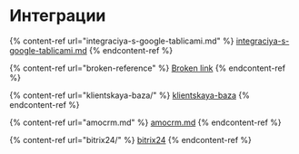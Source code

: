 # Интеграции

{% content-ref url="integraciya-s-google-tablicami.md" %}
[integraciya-s-google-tablicami.md](integraciya-s-google-tablicami.md)
{% endcontent-ref %}

{% content-ref url="broken-reference" %}
[Broken link](broken-reference)
{% endcontent-ref %}

{% content-ref url="klientskaya-baza/" %}
[klientskaya-baza](klientskaya-baza/)
{% endcontent-ref %}

{% content-ref url="amocrm.md" %}
[amocrm.md](amocrm.md)
{% endcontent-ref %}

{% content-ref url="bitrix24/" %}
[bitrix24](bitrix24/)
{% endcontent-ref %}

